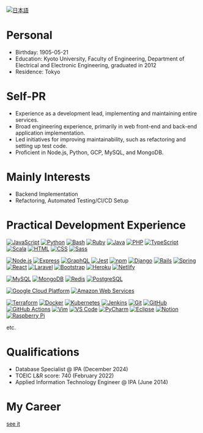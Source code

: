 [![日本語](https://img.shields.io/badge/lang-日本語-blue)](./README.md)

# Personal
* Birthday: 1905-05-21
* Education: Kyoto University, Faculty of Engineering, Department of Electrical and Electronic Engineering, graduated in 2012
* Residence: Tokyo

# Self-PR
* Experience as a development lead, implementing and maintaining entire services.
* Broad engineering experience, primarily in web front-end and back-end application implementation.
* Led initiatives for improving maintainability, such as refactoring and setting up test code.
* Proficient in Node.js, Python, GCP, MySQL, and MongoDB.

# Mainly Interests
* Backend Implementation
* Refactoring, Automated Testing/CI/CD Setup

# Practical Development Experience
[![JavaScript](https://skillicons.dev/icons?i=js)](https://skillicons.dev)
[![Python](https://skillicons.dev/icons?i=py)](https://skillicons.dev)
[![Bash](https://skillicons.dev/icons?i=bash)](https://skillicons.dev)
[![Ruby](https://skillicons.dev/icons?i=ruby)](https://skillicons.dev)
[![Java](https://skillicons.dev/icons?i=java)](https://skillicons.dev)
[![PHP](https://skillicons.dev/icons?i=php)](https://skillicons.dev)
[![TypeScript](https://skillicons.dev/icons?i=ts)](https://skillicons.dev)
[![Scala](https://skillicons.dev/icons?i=scala)](https://skillicons.dev)
[![HTML](https://skillicons.dev/icons?i=html)](https://skillicons.dev)
[![CSS](https://skillicons.dev/icons?i=css)](https://skillicons.dev)
[![Sass](https://skillicons.dev/icons?i=sass)](https://skillicons.dev)

[![Node.js](https://skillicons.dev/icons?i=nodejs)](https://skillicons.dev)
[![Express](https://skillicons.dev/icons?i=express)](https://skillicons.dev)
[![GraphQL](https://skillicons.dev/icons?i=graphql)](https://skillicons.dev)
[![Jest](https://skillicons.dev/icons?i=jest)](https://skillicons.dev)
[![npm](https://skillicons.dev/icons?i=npm)](https://skillicons.dev)
[![Django](https://skillicons.dev/icons?i=django)](https://skillicons.dev)
[![Rails](https://skillicons.dev/icons?i=rails)](https://skillicons.dev)
[![Spring](https://skillicons.dev/icons?i=spring)](https://skillicons.dev)
[![React](https://skillicons.dev/icons?i=react)](https://skillicons.dev)
[![Laravel](https://skillicons.dev/icons?i=laravel)](https://skillicons.dev)
[![Bootstrap](https://skillicons.dev/icons?i=bootstrap)](https://skillicons.dev)
[![Heroku](https://skillicons.dev/icons?i=heroku)](https://skillicons.dev)
[![Netlify](https://skillicons.dev/icons?i=netlify)](https://skillicons.dev)

[![MySQL](https://skillicons.dev/icons?i=mysql)](https://skillicons.dev)
[![MongoDB](https://skillicons.dev/icons?i=mongo)](https://skillicons.dev)
[![Redis](https://skillicons.dev/icons?i=redis)](https://skillicons.dev)
[![PostgreSQL](https://skillicons.dev/icons?i=postgres)](https://skillicons.dev)

[![Google Cloud Platform](https://skillicons.dev/icons?i=gcp)](https://skillicons.dev)
[![Amazon Web Services](https://skillicons.dev/icons?i=aws)](https://skillicons.dev)

[![Terraform](https://skillicons.dev/icons?i=terraform)](https://skillicons.dev)
[![Docker](https://skillicons.dev/icons?i=docker)](https://skillicons.dev)
[![Kubernetes](https://skillicons.dev/icons?i=k8s)](https://skillicons.dev)
[![Jenkins](https://skillicons.dev/icons?i=jenkins)](https://skillicons.dev)
[![Git](https://skillicons.dev/icons?i=git)](https://skillicons.dev)
[![GitHub](https://skillicons.dev/icons?i=github)](https://skillicons.dev)
[![GitHub Actions](https://skillicons.dev/icons?i=githubactions)](https://skillicons.dev)
[![Vim](https://skillicons.dev/icons?i=vim)](https://skillicons.dev)
[![VS Code](https://skillicons.dev/icons?i=vscode)](https://skillicons.dev)
[![PyCharm](https://skillicons.dev/icons?i=pycharm)](https://skillicons.dev)
[![Eclipse](https://skillicons.dev/icons?i=eclipse)](https://skillicons.dev)
[![Notion](https://skillicons.dev/icons?i=notion)](https://skillicons.dev)
[![Raspberry Pi](https://skillicons.dev/icons?i=raspberrypi)](https://skillicons.dev)

etc.

# Qualifications
* Database Specialist @ IPA (December 2024)
* TOEIC L&R score: 740 (February 2022)
* Applied Information Technology Engineer @ IPA (June 2014)

# My Career
[see it](./docs/career/README.en.md)

<!--
**tnbe21/tnbe21** is a ✨ _special_ ✨ repository because its `README.md` (this file) appears on your GitHub profile.

Here are some ideas to get you started:

- 🔭 I’m currently working on ...
- 🌱 I’m currently learning ...
- 👯 I’m looking to collaborate on ...
- 🤔 I’m looking for help with ...
- 💬 Ask me about ...
- 📫 How to reach me: ...
- 😄 Pronouns: ...
- ⚡ Fun fact: ...
-->
